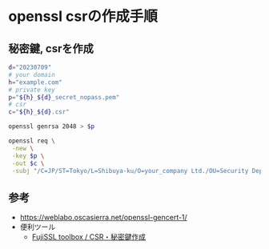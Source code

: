 # openssl csrの作成手順

## 秘密鍵, csrを作成

```bash
d="20230709"
# your domain
h="example.com"
# private key
p="${h}_${d}_secret_nopass.pem"
# csr
c="${h}_${d}.csr"

openssl genrsa 2048 > $p

openssl req \
 -new \
 -key $p \
 -out $c \
 -subj "/C=JP/ST=Tokyo/L=Shibuya-ku/O=your_company Ltd./OU=Security Department/CN=${h}"
```

## 参考

* https://weblabo.oscasierra.net/openssl-gencert-1/
* 便利ツール
  * [FujiSSL toolbox / CSR・秘密鍵作成](https://cryptoreport.fujissl.jp/csrGenerateCommand.php)
